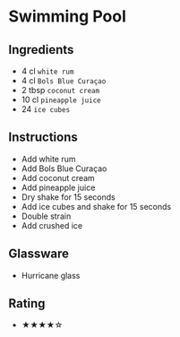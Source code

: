 # Swimming Pool

## Ingredients
- 4 cl `white rum`
- 4 cl `Bols Blue Curaçao`
- 2 tbsp `coconut cream`
- 10 cl `pineapple juice`
- 24 `ice cubes`

## Instructions
- Add white rum
- Add Bols Blue Curaçao
- Add coconut cream
- Add pineapple juice
- Dry shake for 15 seconds
- Add ice cubes and shake for 15 seconds
- Double strain
- Add crushed ice

## Glassware
- Hurricane glass

## Rating
- ★★★★☆